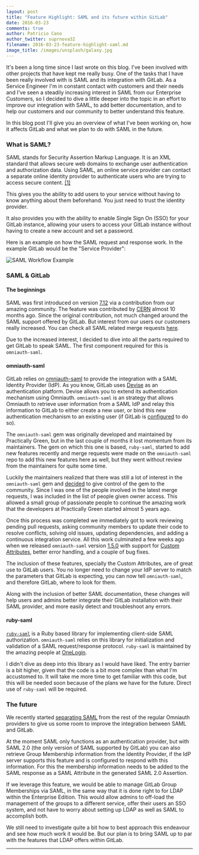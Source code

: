 ```yaml
---
layout: post
title: "Feature Highlight: SAML and its future within GitLab"
date: 2016-03-23
comments: true
author: Patricio Cano
author_twitter: suprnova32
filename: 2016-03-23-feature-highlight-saml.md
image_title: /images/unsplash/galaxy.jpg
---
```


It's been a long time since I last wrote on this blog. I've been involved with
other projects that have kept me really busy. One of the tasks that I have been
really involved with is SAML and its integration with GitLab. As a Service Engineer
I'm in constant contact with customers and their needs and I've seen a steadily
increasing interest in SAML from our Enterprise Customers, so I decided to dive
a little deeper into the topic in an effort to improve our integration with SAML,
to add better documentation, and to help our customers and our community to better
understand this feature.

In this blog post I'll give you an overview of what I've been working on, how it
affects GitLab and what we plan to do with SAML in the future.

<!-- more -->

### What is SAML?

SAML stands for Security Assertion Markup Language. It is an XML standard that
allows secure web domains to exchange user authentication and authorization data.
Using SAML, an online service provider can contact a separate online identity
provider to authenticate users who are trying to access secure content.
[[1]](https://developers.google.com/google-apps/sso/saml_reference_implementation)

This gives you the ability to add users to your service without having to know
anything about them beforehand. You just need to trust the identity provider.

It also provides you with the ability to enable Single Sign On (SSO) for your
GitLab instance, allowing your users to access your GitLab instance without
having to create a new account and set a password.

Here is an example on how the SAML request and response work. In the example
GitLab would be the "Service Provider":

![SAML Workflow Example](/images/saml_workflow_vertical.gif)

### SAML & GitLab

#### The beginnings

SAML was first introduced on version [7.12](https://gitlab.com/gitlab-org/gitlab-ce/merge_requests/722/diffs)
via a contribution from our amazing community. The feature was contributed by [CERN](http://home.cern/)
almost 10 months ago. Since the original contribution, not much changed around the
SAML support offered by GitLab. But interest from our users our customers really
increased. You can check all SAML related merge requests
[here](https://gitlab.com/gitlab-org/gitlab-ce/merge_requests?utf8=%E2%9C%93&issue_search=saml&state=merged&scope=all&assignee_id=&author_id=&milestone_id=&label_id=).

Due to the increased interest, I decided to dive into all the parts required to
get GitLab to speak SAML. The first component required for this is `omniauth-saml`.

#### omniauth-saml

GitLab relies on [omniauth-saml](https://github.com/omniauth/omniauth-saml) to
provide the integration with a SAML Identity Provider (IdP). As you know, GitLab uses
[Devise](https://github.com/plataformatec/devise) as an authentication platform.
Devise allows you to extend its authentication mechanism using Omniauth.
`omniauth-saml` is an strategy that allows Omniauth to retrieve user information
from a SAML IdP and relay this information to GitLab to either create a new user,
or bind this new authentication mechanism to an existing user (if GitLab is
[configured](http://doc.gitlab.com/ce/integration/saml.html) to do so).

The `omniauth-saml` gem was originally developed and maintained by Practically
Green, but in the last couple of months it lost momentum from its maintainers.
The gem on which this one is based, `ruby-saml`, started to add new features
recently and merge requests were made on the `omniauth-saml` repo to add this
new features here as well, but they went without review from the maintainers
for quite some time.

Luckily the maintainers realized that there was still a lot of interest in the
`omniauth-saml` gem and [decided](https://github.com/omniauth/omniauth-saml/issues/67)
to give control of the gem to the community. Since I was one of the people
involved in the latest merge requests, I was included in the list of people
given owner access. This allowed a small group of passionate people to continue
the amazing work that the developers at Practically Green started almost 5
years ago.

Once this process was completed we immediately got to work reviewing pending pull
requests, asking community members to update their code to resolve conflicts,
solving old issues, updating dependencies, and adding a continuous integration
service. All this work culminated a few weeks ago when we released `omniauth-saml`
version [1.5.0](https://github.com/omniauth/omniauth-saml/blob/master/CHANGELOG.md#150-2016-02-25)
with support for [Custom Attributes](http://doc.gitlab.com/ce/integration/saml.html#attribute_statements),
better error handling, and a couple of bug fixes.

The inclusion of these features, specially the Custom Attributes, are of great
use to GitLab users. You no longer need to change your IdP server to match the
parameters that GitLab is expecting, you can now tell `omniauth-saml`, and therefore
GitLab, where to look for them.

Along with the inclusion of better SAML documentation, these changes will help
users and admins better integrate their GitLab installation with their SAML provider,
and more easily detect and troubleshoot any errors.

#### ruby-saml

[`ruby-saml`](https://github.com/onelogin/ruby-saml) is a Ruby based library for
implementing client-side SAML authorization. `omniauth-saml` relies on this library
for initialization and validation of a SAML request/response protocol. `ruby-saml`
is maintained by the amazing people at [OneLogin](https://www.onelogin.com/).

I didn't dive as deep into this library as I would have liked. The entry barrier
is a bit higher, given that the code is a bit more complex than what I'm accustomed
to. It will take me more time to get familiar with this code, but this will be
needed soon because of the plans we have for the future. Direct use of `ruby-saml`
will be required.

### The future

We recently started [separating SAML](https://gitlab.com/gitlab-org/gitlab-ce/merge_requests/2882/)
from the rest of the regular Omniauth providers to give us some room to improve
the integration between SAML and GitLab.

At the moment SAML only functions as an authentication provider, but with SAML 2.0
(the only version of SAML supported by GitLab) you can also retrieve Group Membership
information from the Identity Provider, if the IdP server supports this feature
and is configured to respond with this information. For this the membership
information needs to be added to the SAML response as a SAML Attribute in
the generated SAML 2.0 Assertion.

If we leverage this feature, we would be able to manage GitLab Group Memberships
via SAML, in the same way that it is done right to for LDAP within the Enterprise
Edition. This would allow admins to off-load the management of the groups to a
different service, offer their users an SSO system, and not have to worry about
setting up LDAP as well as SAML to accomplish both.

We still need to investigate quite a bit how to best approach this endeavour and
see how much work it would be. But our plan is to bring SAML up to par with the
features that LDAP offers within GitLab.

---



